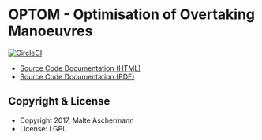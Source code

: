 OPTOM - Optimisation of Overtaking Manoeuvres
==========================

[![CircleCI](https://circleci.com/gh/masc/optom/tree/master.svg?style=shield&circle-token=ff9f6072df84edef937bff818eb00102157245b4)](https://circleci.com/gh/masc/optom/tree/master)

  * [Source Code Documentation (HTML)](http://masc.github.io/optom/docs/sources/index.html)
  * [Source Code Documentation (PDF)](http://masc.github.io/optom/docs/OPTOM-doc.pdf)
  
Copyright & License
-------------------

  * Copyright 2017, Malte Aschermann
  * License: LGPL
